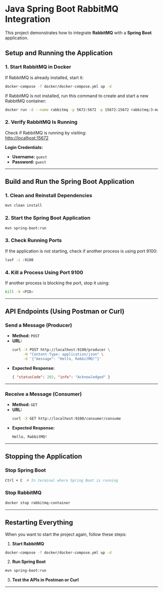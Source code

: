 # **Java Spring Boot RabbitMQ Integration**

This project demonstrates how to integrate **RabbitMQ** with a **Spring Boot** application.

## **Setup and Running the Application**

### **1. Start RabbitMQ in Docker**
If RabbitMQ is already installed, start it:
```sh
docker-compose -f docker/docker-compose.yml up -d
```
If RabbitMQ is not installed, run this command to create and start a new RabbitMQ container:
```sh
docker run -d --name rabbitmq -p 5672:5672 -p 15672:15672 rabbitmq:3-management
```

### **2. Verify RabbitMQ Is Running**
Check if RabbitMQ is running by visiting:  
[http://localhost:15672](http://localhost:15672)

**Login Credentials:**
- **Username:** `guest`
- **Password:** `guest`

---

## **Build and Run the Spring Boot Application**

### **1. Clean and Reinstall Dependencies**
```sh
mvn clean install
```

### **2. Start the Spring Boot Application**
```sh
mvn spring-boot:run
```

### **3. Check Running Ports**
If the application is not starting, check if another process is using port 9100:
```sh
lsof -i :9100
```

### **4. Kill a Process Using Port 9100**
If another process is blocking the port, stop it using:
```sh
kill -9 <PID>
```

---

## **API Endpoints (Using Postman or Curl)**

### **Send a Message (Producer)**
- **Method:** `POST`
- **URL:**
  ```sh
  curl -X POST http://localhost:9100/producer \
       -H "Content-Type: application/json" \
       -d '{"message": "Hello, RabbitMQ!"}'
  ```
- **Expected Response:**
  ```json
  { "statusCode": 202, "info": "Acknowledged" }
  ```

---

### **Receive a Message (Consumer)**
- **Method:** `GET`
- **URL:**
  ```sh
  curl -X GET http://localhost:9100/consumer/consume
  ```
- **Expected Response:**
  ```sh
  Hello, RabbitMQ!
  ```

---

## **Stopping the Application**

### **Stop Spring Boot**
```sh
Ctrl + C  # In terminal where Spring Boot is running
```

### **Stop RabbitMQ**
```sh
docker stop rabbitmq-container
```

---

## **Restarting Everything**

When you want to start the project again, follow these steps:

1. **Start RabbitMQ**
```sh
docker-compose -f docker/docker-compose.yml up -d
```
2. **Run Spring Boot**
```sh
mvn spring-boot:run
```
3. **Test the APIs in Postman or Curl**

---

